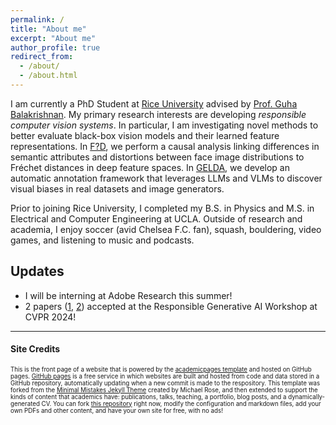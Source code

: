 ```yaml
---
permalink: /
title: "About me"
excerpt: "About me"
author_profile: true
redirect_from: 
  - /about/
  - /about.html
---
```


I am currently a PhD Student at [Rice University](https://eceweb.rice.edu/) advised by [Prof. Guha Balakrishnan](https://www.guhabalakrishnan.com/). My primary research interests are developing *responsible computer vision systems*. In particular, I am investigating novel methods to better evaluate black-box vision models and their learned feature representations. In [F?D](/publication/causal-fid), we perform a causal analysis linking differences in semantic attributes and distortions between face image distributions to Fréchet distances in deep feature spaces. In [GELDA](/publication/gelda), we develop an automatic annotation framework that leverages LLMs and VLMs to discover visual biases in real datasets and image generators. 

Prior to joining Rice University, I completed my B.S. in Physics and M.S. in Electrical and Computer Engineering at UCLA. Outside of research and academia, I enjoy soccer (avid Chelsea F.C. fan), squash, bouldering, video games, and listening to music and podcasts.  

## Updates
* I will be interning at Adobe Research this summer! 
* 2 papers ([1](/publication/gelda), [2](/publication/causal-fid)) accepted at the Responsible Generative AI Workshop at CVPR 2024!

-------------------------

#### Site Credits
<sup><sub>This is the front page of a website that is powered by the [academicpages template](https://github.com/academicpages/academicpages.github.io) and hosted on GitHub pages. 
[GitHub pages](https://pages.github.com) is a free service in which websites are built and hosted from code and data stored in a GitHub repository, automatically updating
when a new commit is made to the respository. This template was forked from the [Minimal Mistakes Jekyll Theme](https://mmistakes.github.io/minimal-mistakes/) created by Michael Rose, 
and then extended to support the kinds of content that academics have: publications, talks, teaching, a portfolio, blog posts, and a dynamically-generated CV. You can fork 
[this repository](https://github.com/academicpages/academicpages.github.io) right now, modify the configuration and markdown files, add your own PDFs and other content, and have your
own site for free, with no ads!</sup></sub> 
